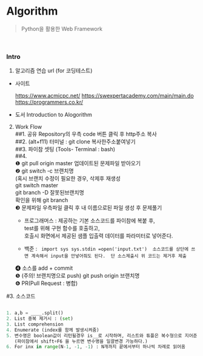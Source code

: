 # Algorithm
> Python을 활용한 Web Framework

<br>

### Intro
1. 알고리즘 연습 url (for 코딩테스트) 

  + 사이트

     https://www.acmicpc.net/
     https://swexpertacademy.com/main/main.do
     https://programmers.co.kr/
  
  + 도서 Introduction to Alogorithm


2. Work Flow <br>
   ##1. 공유 Repository의 우측 code 버튼 클릭 후 http주소 복사 <br>
   ##2. (alt+f11) 터미널 : git clone 복사한주소붙여넣기 <br>
   ##3. 파이참 셋팅 (Tools- Terminal : bash) <br>
   ##4. <br>
       ❶ git pull origin master 업데이트된 문제파일 받아오기 <br>
       ❷ git switch -c 브랜치명 <br>
         (혹시 브랜치 수정이 필요한 경우, 삭제후 재생성 <br>
	   git switch master <br>
	   git branch -D 잘못된브랜치명 <br>
       확인을 위해 git branch <br>
        ❸ 문제파일 우측파일 클릭 후 내 이름으로된 파일 생성 후 문제풀기 <br>
        
     *  프로그래머스 : 제공하는 기본 소스코드를 파이참에 복붙 후, <br>
 			 test를 위해 구현 함수를 호출하고, <br>
             호출시 화면에서 제공된 샘플 입출력 데이터를 파라미터로 넣어준다. <br>

    * 백준 :
             ``` import sys
		sys.stdin =open('input.txt') 
             	소스코드를 상단에 쓰면 계속해서 input을 안넣어줘도 된다. 
        	단 소스제출시 위 코드는 제거후 제출``` <br>

    ❹ 소스를 add + commit <br>
    ❺ (주의! 브랜치명으로 push) git push origin 브랜치명 <br>
    ❻ PR(Pull Request : 병합)



#3. 소스코드
``` python

1. a,b = ____.split()
2. List 중복 제거시 : (set) 
3. List comprehension
4. Enumerate (index를 함께 발생시켜줌)
5. 변수명은 boolean값이 리턴될경우 is__로 시작하며, 리스트와 튜플은 복수형으로 지어준다. 함수명은 동사형
   (파이참에서 shift+F6 을 누르면 변수명을 일괄변경 가능하다.)
6. For inx in range(N-1, -1, -1) : N개까지 끝에서부터 하나씩 차례로 읽어옴

```

